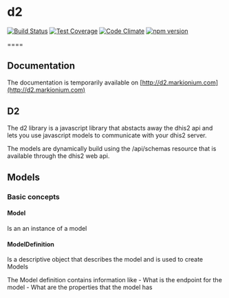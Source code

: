 # d2

[![Build Status](https://travis-ci.org/dhis2/d2.svg?branch=v25)](https://travis-ci.org/dhis2/d2)
[![Test Coverage](https://codeclimate.com/github/dhis2/d2/badges/coverage.svg)](https://codeclimate.com/github/dhis2/d2/coverage)
[![Code Climate](https://codeclimate.com/github/dhis2/d2/badges/gpa.svg)](https://codeclimate.com/github/dhis2/d2)
[![npm version](https://badge.fury.io/js/d2.svg)](https://badge.fury.io/js/d2)

==== 

## Documentation
The documentation is temporarily available on [http://d2.markionium.com](http://d2.markionium.com)

## D2

The d2 library is a javascript library that abstacts away the dhis2 api and lets you use javascript models to communicate with your dhis2 server.

The models are dynamically build using the /api/schemas resource that is available through the dhis2 web api.

## Models

### Basic concepts

#### Model

Is an an instance of a model

#### ModelDefinition

Is a descriptive object that describes the model and is used to create Models

The Model definition contains information like
    - What is the endpoint for the model
    - What are the properties that the model has
